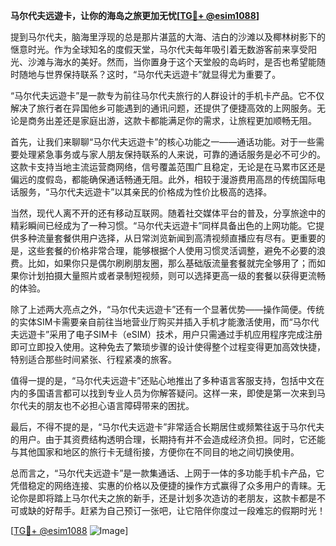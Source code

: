 **马尔代夫远遊卡，让你的海岛之旅更加无忧[[TG💪+ @esim1088](https://t.me/s/esim1088)]**

提到马尔代夫，脑海里浮现的总是那片湛蓝的大海、洁白的沙滩以及椰林树影下的惬意时光。作为全球知名的度假天堂，马尔代夫每年吸引着无数游客前来享受阳光、沙滩与海水的美好。然而，当你置身于这个天堂般的岛屿时，是否也希望能随时随地与世界保持联系？这时，“马尔代夫远遊卡”就显得尤为重要了。

“马尔代夫远遊卡”是一款专为前往马尔代夫旅行的人群设计的手机卡产品。它不仅解决了旅行者在异国他乡可能遇到的通讯问题，还提供了便捷高效的上网服务。无论是商务出差还是家庭出游，这款卡都能满足你的需求，让旅程更加顺畅无阻。

首先，让我们来聊聊“马尔代夫远遊卡”的核心功能之一——通话功能。对于一些需要处理紧急事务或与家人朋友保持联系的人来说，可靠的通话服务是必不可少的。这款卡支持当地主流运营商网络，信号覆盖范围广且稳定，无论是在马累市区还是偏远的度假岛，都能确保通话畅通无阻。此外，相较于漫游费用高昂的传统国际电话服务，“马尔代夫远遊卡”以其亲民的价格成为性价比极高的选择。

当然，现代人离不开的还有移动互联网。随着社交媒体平台的普及，分享旅途中的精彩瞬间已经成为了一种习惯。“马尔代夫远遊卡”同样具备出色的上网功能。它提供多种流量套餐供用户选择，从日常浏览新闻到高清视频直播应有尽有。更重要的是，这些套餐的价格非常合理，能够根据个人使用习惯灵活调整，避免不必要的浪费。比如，如果你只是偶尔刷刷朋友圈，那么基础版流量套餐就完全够用了；而如果你计划拍摄大量照片或者录制短视频，则可以选择更高一级的套餐以获得更流畅的体验。

除了上述两大亮点之外，“马尔代夫远遊卡”还有一个显著优势——操作简便。传统的实体SIM卡需要亲自前往当地营业厅购买并插入手机才能激活使用，而“马尔代夫远遊卡”采用了电子SIM卡（eSIM）技术，用户只需通过手机应用程序完成注册即可立即投入使用。这种免去了繁琐步骤的设计使得整个过程变得更加高效快捷，特别适合那些时间紧张、行程紧凑的旅客。

值得一提的是，“马尔代夫远遊卡”还贴心地推出了多种语言客服支持，包括中文在内的多国语言都可以找到专业人员为你解答疑问。这样一来，即使是第一次来到马尔代夫的朋友也不必担心语言障碍带来的困扰。

最后，不得不提的是，“马尔代夫远遊卡”非常适合长期居住或频繁往返于马尔代夫的用户。由于其资费结构透明合理，长期持有并不会造成经济负担。同时，它还能与其他国家和地区的旅行卡无缝衔接，方便你在不同目的地之间切换使用。

总而言之，“马尔代夫远遊卡”是一款集通话、上网于一体的多功能手机卡产品，它凭借稳定的网络连接、实惠的价格以及便捷的操作方式赢得了众多用户的青睐。无论你是即将踏上马尔代夫之旅的新手，还是计划多次造访的老朋友，这款卡都是不可或缺的好帮手。赶紧为自己预订一张吧，让它陪伴你度过一段难忘的假期时光！

[[TG💪+ @esim1088](https://t.me/s/esim1088) ![Image](https://i.postimg.cc/4NQfJmqS/Snipaste-2025-05-13-00-14-12.png)]